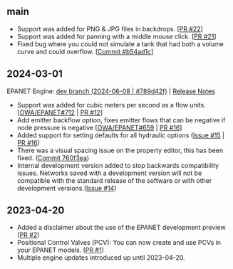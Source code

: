 ## main

- Support was added for PNG & JPG files in backdrops. [[PR #22](https://github.com/OpenWaterAnalytics/epanet-gui/pull/22)]
- Support was added for panning with a middle mouse click. [[PR #21](https://github.com/OpenWaterAnalytics/epanet-gui/pull/21)]
- Fixed bug where you could not simulate a tank that had both a volume curve and could overflow. [[Commit #b54ad1c](https://github.com/OpenWaterAnalytics/epanet-gui/commit/b54ad1c6df45c48985259cb921bf0e504a7ab067)]

## 2024-03-01

EPANET Engine: [dev branch (2024-06-08 | #789d42f)](https://github.com/OpenWaterAnalytics/EPANET/tree/789d42f2483e5b2a65094469ff964bf04e31a83d) | [Release Notes](https://github.com/OpenWaterAnalytics/EPANET/blob/789d42f2483e5b2a65094469ff964bf04e31a83d/ReleaseNotes2_3.md)

- Support was added for cubic meters per second as a flow units. [[OWA/EPANET#712](https://github.com/OpenWaterAnalytics/EPANET/issues/712) | [PR #12](https://github.com/OpenWaterAnalytics/epanet-gui/pull/12)]
- Add emitter backflow option, fixes emitter flows that can be negative if node pressure is negative [[OWA/EPANET#659](https://github.com/OpenWaterAnalytics/EPANET/issues/659) | [PR #16](https://github.com/OpenWaterAnalytics/epanet-gui/pull/16)]
- Added support for setting defaults for all hydraulic options ([Issue #15](https://github.com/OpenWaterAnalytics/epanet-gui/issues/15) | [PR #16](https://github.com/OpenWaterAnalytics/epanet-gui/pull/16))
- There was a visual spacing issue on the property editor, this has been fixed. ([Commit 760f3ea](https://github.com/OpenWaterAnalytics/epanet-gui/commit/760f3ea9c492b69ef272a964d4952ef22945168c))
- Internal development version added to stop backwards compatibility issues. Networks saved with a development version will not be compatible with the standard release of the software or with other development versions.([Issue #14](https://github.com/OpenWaterAnalytics/epanet-gui/issues/14))

## 2023-04-20

- Added a disclaimer about the use of the EPANET development preview ([PR #2](https://github.com/OpenWaterAnalytics/epanet-gui/pull/2))
- Positional Control Valves (PCV): You can now create and use PCVs in your EPANET models. ([PR #1](https://github.com/OpenWaterAnalytics/epanet-gui/pull/1))
- Multiple engine updates introduced up until 2023-04-20.
